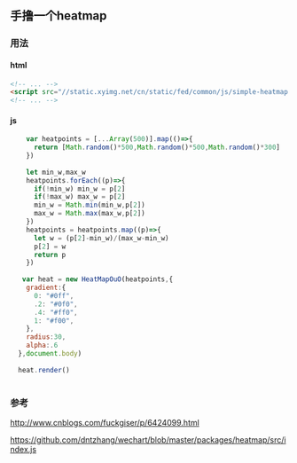 ## 手撸一个heatmap


### 用法

#### html
```html
<!-- ... -->
<script src="//static.xyimg.net/cn/static/fed/common/js/simple-heatmap.js?2"></script>
<!-- ... -->
```
#### js
```js
    var heatpoints = [...Array(500)].map(()=>{
      return [Math.random()*500,Math.random()*500,Math.random()*300]
    })
    
    let min_w,max_w
    heatpoints.forEach((p)=>{
      if(!min_w) min_w = p[2]
      if(!max_w) max_w = p[2]
      min_w = Math.min(min_w,p[2])
      max_w = Math.max(max_w,p[2])
    })
    heatpoints = heatpoints.map((p)=>{
      let w = (p[2]-min_w)/(max_w-min_w)
      p[2] = w
      return p
    })
    
   var heat = new HeatMapOuO(heatpoints,{
    gradient:{
      0: "#0ff",
      .2: "#0f0",
      .4: "#ff0",
      1: "#f00",
    },
    radius:30,
    alpha:.6
  },document.body)
  
  heat.render()
    
```
### 参考 
http://www.cnblogs.com/fuckgiser/p/6424099.html

https://github.com/dntzhang/wechart/blob/master/packages/heatmap/src/index.js
